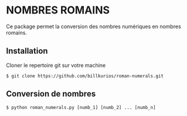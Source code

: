 # NOMBRES ROMAINS

Ce package permet la conversion des nombres numériques en nombres romains.

## Installation

Cloner le repertoire git sur votre machine

```shell
$ git clone https://github.com/billkurios/roman-numerals.git
```

## Conversion de nombres

```shell
$ python roman_numerals.py [numb_1] [numb_2] ... [numb_n]
```